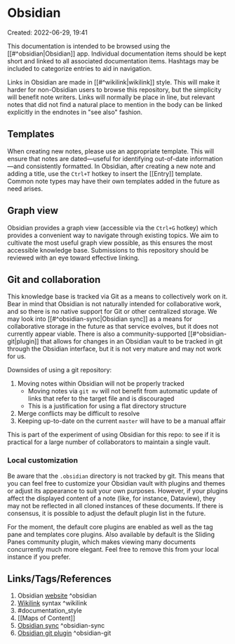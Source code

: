 # Obsidian
Created: 2022-06-29, 19:41

This documentation is intended to be browsed using the [[#^obsidian|Obsidian]] app.  Individual documentation items should be kept short and linked to all associated documentation items.  Hashtags may be included to categorize entries to aid in navigation.  

Links in Obsidian are made in [[#^wikilink|wikilink]] style.  This will make it harder for non-Obsidian users to browse this repository, but the simplicity will benefit note writers.  Links will normally be place in line, but relevant notes that did not find a natural place to mention in the body can be linked explicitly in the endnotes in "see also" fashion.

## Templates
When creating new notes, please use an appropriate template.  This will ensure that notes are dated—useful for identifying out-of-date information—and consistently formatted.  In Obsidian, after creating a new note and adding a title, use the `Ctrl+T` hotkey to insert the [[Entry]] template.  Common note types may have their own templates added in the future as need arises.

## Graph view
Obsidian provides a graph view (accessible via the `Ctrl+G` hotkey) which provides a convenient way to navigate through existing topics.  We aim to cultivate the most useful graph view possible, as this ensures the most accessible knowledge base.  Submissions to this repository should be reviewed with an eye toward effective linking.

## Git and collaboration
This knowledge base is tracked via Git as a means to collectively work on it.  Bear in mind that Obsidian is not naturally intended for collaborative work, and so there is no native support for Git or other centralized storage.  We may look into [[#^obsidian-sync|Obsidian sync]] as a means for collaborative storage in the future as that service evolves, but it does not currently appear viable.  There is also a community-supported [[#^obsidian-git|plugin]] that allows for changes in an Obsidian vault to be tracked in git through the Obsidian interface, but it is not very mature and may not work for us.

Downsides of using a git repository: 
1. Moving notes within Obsidian will not be properly tracked
	- Moving notes via `git mv` will not benefit from automatic update of links that refer to the target file and is discouraged
	- This is a justification for using a flat directory structure
2. Merge conflicts may be difficult to resolve
3. Keeping up-to-date on the current `master` will have to be a manual affair

This is part of the experiment of using Obsidian for this repo: to see if it is practical for a large number of collaborators to maintain a single vault.

### Local customization
Be aware that the `.obsidian` directory is not tracked by git.  This means that you can feel free to customize your Obsidian vault with plugins and themes or adjust its appearance to suit your own purposes.  However, if your plugins affect the displayed content of a note (like, for instance, Dataview), they may not be reflected in all cloned instances of these documents.  If there is consensus, it is possible to adjust the default plugin list in the future.

For the moment, the default core plugins are enabled as well as the tag pane and templates core plugins.  Also available by default is the Sliding Panes community plugin, which makes viewing many documents concurrently much more elegant.  Feel free to remove this from your local instance if you prefer.

## Links/Tags/References
1. Obsidian [website](https://obsidian.md/) ^obsidian
2. [Wikilink](https://en.wikipedia.org/wiki/Help:Link) syntax ^wikilink
3. #documentation_style 
4. [[Maps of Content]]
5. [Obsidian sync]() ^obsidian-sync
6. [Obsidian git plugin](https://github.com/denolehov/obsidian-git) ^obsidian-git